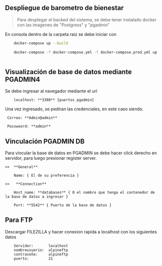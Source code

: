 ## Despliegue de barometro de bienestar
> Para desplegar el backed del sistema, se debe tener instalado docker con las imagenes de "Postgress" y "pgadmin" 

En consola dentro de la carpeta raiz se debe iniciar con 
``` bash
    docker-compose up --build
    
    docker-compose -f docker-compose.yml -f docker-compose.prod.yml up -d   
    
```

## Visualización de base de datos mediante PGADMIN4
Se debe ingresar al navegador mediante el url 
``` web
    localhost: **3380** {puertos pgadmin}
```
Una vez ingresado, se pediran las credenciales, en este caso siendo.
``` 
 Correo: **Admin@admin**

 Passwoord: **admin**
``` 

## Vinculación PGADMIN DB
Para vincular la base de datos en PGADMIN se debe hacer click derecho en servidor, para luego presionar register server.
``` 
>>  **General**

    Name: { El de su preferencia }

>>   **Connection**

    Host_name: **databases** { O el nombre que tenga el contenedor de la base de datos a ingresar }

    Port: **5542** { Puerto de la base de datos }
``` 

## Para FTP
Descargar FILEZILLA y hacer conexion rapida a localhost con los
siguientes datos

``` 
    Servidor:       localhost
    nombreusuario:  alpineftp
    contraseña:     alpineftp
    puerto:         21
``` 